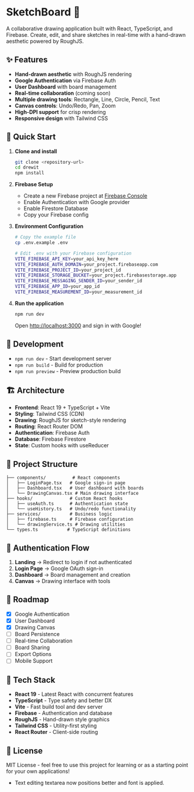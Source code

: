 # SketchBoard 🎨

A collaborative drawing application built with React, TypeScript, and Firebase. Create, edit, and share sketches in real-time with a hand-drawn aesthetic powered by RoughJS.

## ✨ Features

- **Hand-drawn aesthetic** with RoughJS rendering
- **Google Authentication** via Firebase Auth
- **User Dashboard** with board management
- **Real-time collaboration** (coming soon)
- **Multiple drawing tools**: Rectangle, Line, Circle, Pencil, Text
- **Canvas controls**: Undo/Redo, Pan, Zoom
- **High-DPI support** for crisp rendering
- **Responsive design** with Tailwind CSS

## 🚀 Quick Start

1. **Clone and install**
   ```bash
   git clone <repository-url>
   cd drewit
   npm install
   ```

2. **Firebase Setup**
   - Create a new Firebase project at [Firebase Console](https://console.firebase.google.com/)
   - Enable Authentication with Google provider
   - Enable Firestore Database
   - Copy your Firebase config

3. **Environment Configuration**
   ```bash
   # Copy the example file
   cp .env.example .env
   
   # Edit .env with your Firebase configuration
   VITE_FIREBASE_API_KEY=your_api_key_here
   VITE_FIREBASE_AUTH_DOMAIN=your_project.firebaseapp.com
   VITE_FIREBASE_PROJECT_ID=your_project_id
   VITE_FIREBASE_STORAGE_BUCKET=your_project.firebasestorage.app
   VITE_FIREBASE_MESSAGING_SENDER_ID=your_sender_id
   VITE_FIREBASE_APP_ID=your_app_id
   VITE_FIREBASE_MEASUREMENT_ID=your_measurement_id
   ```

4. **Run the application**
   ```bash
   npm run dev
   ```

   Open [http://localhost:3000](http://localhost:3000) and sign in with Google!

## 🔧 Development

- `npm run dev` - Start development server
- `npm run build` - Build for production
- `npm run preview` - Preview production build

## 🏗️ Architecture

- **Frontend**: React 19 + TypeScript + Vite
- **Styling**: Tailwind CSS (CDN)
- **Drawing**: RoughJS for sketch-style rendering
- **Routing**: React Router DOM
- **Authentication**: Firebase Auth
- **Database**: Firebase Firestore
- **State**: Custom hooks with useReducer

## 📁 Project Structure

```
├── components/          # React components
│   ├── LoginPage.tsx   # Google sign-in page
│   ├── Dashboard.tsx   # User dashboard with boards
│   └── DrawingCanvas.tsx # Main drawing interface
├── hooks/              # Custom React hooks
│   ├── useAuth.ts      # Authentication state
│   └── useHistory.ts   # Undo/redo functionality
├── services/           # Business logic
│   ├── firebase.ts     # Firebase configuration
│   └── drawingService.ts # Drawing utilities
└── types.ts           # TypeScript definitions
```

## 🔐 Authentication Flow

1. **Landing** → Redirect to login if not authenticated
2. **Login Page** → Google OAuth sign-in
3. **Dashboard** → Board management and creation
4. **Canvas** → Drawing interface with tools

## 🎯 Roadmap

- [x] Google Authentication
- [x] User Dashboard
- [x] Drawing Canvas
- [ ] Board Persistence
- [ ] Real-time Collaboration
- [ ] Board Sharing
- [ ] Export Options
- [ ] Mobile Support

## 🔧 Tech Stack

- **React 19** - Latest React with concurrent features
- **TypeScript** - Type safety and better DX
- **Vite** - Fast build tool and dev server
- **Firebase** - Authentication and database
- **RoughJS** - Hand-drawn style graphics
- **Tailwind CSS** - Utility-first styling
- **React Router** - Client-side routing

## 📝 License

MIT License - feel free to use this project for learning or as a starting point for your own applications!
- Text editing textarea now positions better and font is applied.


